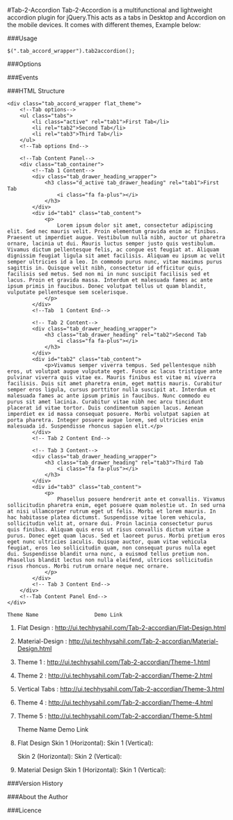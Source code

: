 #Tab-2-Accordion
Tab-2-Accordion is a multifunctional and lightweight accordion plugin for jQuery.This acts as a tabs in Desktop and Accordion on the mobile devices. It comes with different themes, Example below:

###Usage

```$(".tab_accord_wrapper").tab2accordion();```

###Options

###Events

###HTML Structure
```
<div class="tab_accord_wrapper flat_theme">
    <!--Tab options-->
    <ul class="tabs">
        <li class="active" rel="tab1">First Tab</li>
        <li rel="tab2">Second Tab</li>
        <li rel="tab3">Third Tab</li>
    </ul>
    <!--Tab options End-->

    <!--Tab Content Panel-->
    <div class="tab_container">
        <!--Tab 1 Content-->
        <div class="tab_drawer_heading_wrapper">
            <h3 class="d_active tab_drawer_heading" rel="tab1">First Tab
                <i class="fa fa-plus"></i>
            </h3>
        </div>
        <div id="tab1" class="tab_content">
            <p>
                Lorem ipsum dolor sit amet, consectetur adipiscing elit. Sed nec mauris velit. Proin elementum gravida enim ac finibus. Praesent ut imperdiet augue. Vestibulum nulla nibh, auctor ut pharetra ornare, lacinia ut dui. Mauris luctus semper justo quis vestibulum. Vivamus dictum pellentesque felis, ac congue est feugiat at. Aliquam dignissim feugiat ligula sit amet facilisis. Aliquam eu ipsum ac velit semper ultricies id a leo. In commodo purus nunc, vitae maximus purus sagittis in. Quisque velit nibh, consectetur id efficitur quis, facilisis sed metus. Sed non mi in nunc suscipit facilisis sed et lacus. Proin et gravida massa. Interdum et malesuada fames ac ante ipsum primis in faucibus. Donec volutpat tellus ut quam blandit, vulputate pellentesque sem scelerisque.
            </p>
        </div>
        <!--Tab  1 Content End-->

        <!-- Tab 2 Content-->
        <div class="tab_drawer_heading_wrapper">
            <h3 class="tab_drawer_heading" rel="tab2">Second Tab
                <i class="fa fa-plus"></i>
            </h3>
        </div>
        <div id="tab2" class="tab_content">
            <p>Vivamus semper viverra tempus. Sed pellentesque nibh eros, ut volutpat augue vulputate eget. Fusce ac lacus tristique ante pulvinar viverra quis vitae ex. Mauris finibus est vitae mi viverra facilisis. Duis sit amet pharetra enim, eget mattis mauris. Curabitur semper eros ligula, cursus porttitor nulla suscipit at. Interdum et malesuada fames ac ante ipsum primis in faucibus. Nunc commodo eu purus sit amet lacinia. Curabitur vitae nibh nec arcu tincidunt placerat id vitae tortor. Duis condimentum sapien lacus. Aenean imperdiet ex id massa consequat posuere. Morbi volutpat sapien at porta pharetra. Integer posuere augue lorem, sed ultricies enim malesuada id. Suspendisse rhoncus sapien elit.</p>
        </div>
        <!-- Tab 2 Content End-->

        <!-- Tab 3 Content-->
        <div class="tab_drawer_heading_wrapper">
            <h3 class="tab_drawer_heading" rel="tab3">Third Tab
                <i class="fa fa-plus"></i>
            </h3>
        </div>
        <div id="tab3" class="tab_content">
            <p>
                Phasellus posuere hendrerit ante et convallis. Vivamus sollicitudin pharetra enim, eget posuere quam molestie ut. In sed urna at nisi ullamcorper rutrum eget ut felis. Morbi et lorem mauris. In hac habitasse platea dictumst. Suspendisse vitae lorem vehicula, sollicitudin velit at, ornare dui. Proin lacinia consectetur purus quis finibus. Aliquam quis eros ut risus convallis dictum vitae a purus. Donec eget quam lacus. Sed et laoreet purus. Morbi pretium eros eget nunc ultricies iaculis. Quisque auctor, quam vitae vehicula feugiat, eros leo sollicitudin quam, non consequat purus nulla eget dui. Suspendisse blandit urna nunc, a euismod tellus pretium non. Phasellus blandit lectus non nulla eleifend, ultrices sollicitudin risus rhoncus. Morbi rutrum ornare neque nec ornare.
            </p>
        </div>
        <!-- Tab 3 Content End-->
    </div>
    <!--Tab Content Panel End-->
</div>
```

    Theme Name                  Demo Link
1. Flat Design : http://ui.techhysahil.com/Tab-2-accordian/Flat-Design.html
2. Material-Design : http://ui.techhysahil.com/Tab-2-accordian/Material-Design.html
3. Theme 1 : http://ui.techhysahil.com/Tab-2-accordian/Theme-1.html
4. Theme 2 : http://ui.techhysahil.com/Tab-2-accordian/Theme-2.html
5. Vertical Tabs : http://ui.techhysahil.com/Tab-2-accordian/Theme-3.html
6. Theme 4 : http://ui.techhysahil.com/Tab-2-accordian/Theme-4.html
7. Theme 5 : http://ui.techhysahil.com/Tab-2-accordian/Theme-5.html

    Theme Name                  Demo Link
1. Flat Design
    Skin 1 (Horizontal):
    Skin 1 (Vertical):

    Skin 2 (Horizontal):
    Skin 2 (Vertical):

1. Material Design
    Skin 1 (Horizontal):
    Skin 1 (Vertical):

###Version History

###About the Author

###Licence
